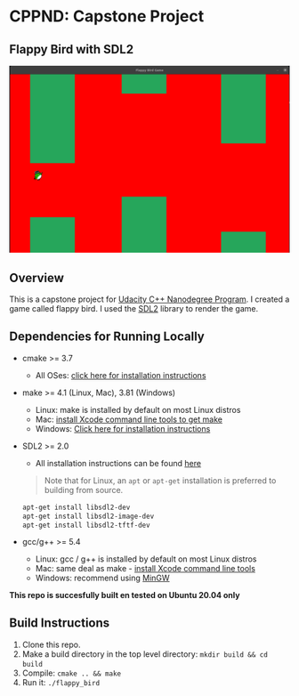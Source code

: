 # CPPND: Capstone Project

## Flappy Bird with SDL2
![](doc/flappy_bird_screenshot.png)

## Overview
This is a capstone project for [Udacity C++ Nanodegree Program](https://www.udacity.com/course/c-plus-plus-nanodegree--nd213). I created a game called flappy bird. I used the [SDL2](https://www.libsdl.org/) library to render the game.

## Dependencies for Running Locally
* cmake >= 3.7
  * All OSes: [click here for installation instructions](https://cmake.org/install/)
* make >= 4.1 (Linux, Mac), 3.81 (Windows)
  * Linux: make is installed by default on most Linux distros
  * Mac: [install Xcode command line tools to get make](https://developer.apple.com/xcode/features/)
  * Windows: [Click here for installation instructions](http://gnuwin32.sourceforge.net/packages/make.htm)
* SDL2 >= 2.0
  * All installation instructions can be found [here](https://wiki.libsdl.org/Installation)
  >Note that for Linux, an `apt` or `apt-get` installation is preferred to building from source.

  ```
  apt-get install libsdl2-dev
  apt-get install libsdl2-image-dev
  apt-get install libsdl2-tftf-dev
   ```
* gcc/g++ >= 5.4
  * Linux: gcc / g++ is installed by default on most Linux distros
  * Mac: same deal as make - [install Xcode command line tools](https://developer.apple.com/xcode/features/)
  * Windows: recommend using [MinGW](http://www.mingw.org/)

**This repo is succesfully built en tested on Ubuntu 20.04 only**

## Build Instructions

1. Clone this repo.
2. Make a build directory in the top level directory: `mkdir build && cd build`
3. Compile: `cmake .. && make`
4. Run it: `./flappy_bird`
